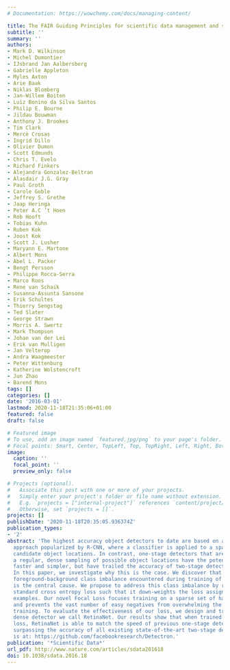 ```yaml
---
# Documentation: https://wowchemy.com/docs/managing-content/

title: The FAIR Guiding Principles for scientific data management and stewardship
subtitle: ''
summary: ''
authors:
- Mark D. Wilkinson
- Michel Dumontier
- IJsbrand Jan Aalbersberg
- Gabrielle Appleton
- Myles Axton
- Arie Baak
- Niklas Blomberg
- Jan-Willem Boiten
- Luiz Bonino da Silva Santos
- Philip E. Bourne
- Jildau Bouwman
- Anthony J. Brookes
- Tim Clark
- Mercè Crosas
- Ingrid Dillo
- Olivier Dumon
- Scott Edmunds
- Chris T. Evelo
- Richard Finkers
- Alejandra Gonzalez-Beltran
- Alasdair J.G. Gray
- Paul Groth
- Carole Goble
- Jeffrey S. Grethe
- Jaap Heringa
- Peter A.C ’t Hoen
- Rob Hooft
- Tobias Kuhn
- Ruben Kok
- Joost Kok
- Scott J. Lusher
- Maryann E. Martone
- Albert Mons
- Abel L. Packer
- Bengt Persson
- Philippe Rocca-Serra
- Marco Roos
- Rene van Schaik
- Susanna-Assunta Sansone
- Erik Schultes
- Thierry Sengstag
- Ted Slater
- George Strawn
- Morris A. Swertz
- Mark Thompson
- Johan van der Lei
- Erik van Mulligen
- Jan Velterop
- Andra Waagmeester
- Peter Wittenburg
- Katherine Wolstencroft
- Jun Zhao
- Barend Mons
tags: []
categories: []
date: '2016-03-01'
lastmod: 2020-11-18T21:35:06+01:00
featured: false
draft: false

# Featured image
# To use, add an image named `featured.jpg/png` to your page's folder.
# Focal points: Smart, Center, TopLeft, Top, TopRight, Left, Right, BottomLeft, Bottom, BottomRight.
image:
  caption: ''
  focal_point: ''
  preview_only: false

# Projects (optional).
#   Associate this post with one or more of your projects.
#   Simply enter your project's folder or file name without extension.
#   E.g. `projects = ["internal-project"]` references `content/project/deep-learning/index.md`.
#   Otherwise, set `projects = []`.
projects: []
publishDate: '2020-11-18T20:35:05.936374Z'
publication_types:
- '2'
abstract: 'The highest accuracy object detectors to date are based on a two-stage
  approach popularized by R-CNN, where a classifier is applied to a sparse set of
  candidate object locations. In contrast, one-stage detectors that are applied over
  a regular, dense sampling of possible object locations have the potential to be
  faster and simpler, but have trailed the accuracy of two-stage detectors thus far.
  In this paper, we investigate why this is the case. We discover that the extreme
  foreground-background class imbalance encountered during training of dense detectors
  is the central cause. We propose to address this class imbalance by reshaping the
  standard cross entropy loss such that it down-weights the loss assigned to well-classified
  examples. Our novel Focal Loss focuses training on a sparse set of hard examples
  and prevents the vast number of easy negatives from overwhelming the detector during
  training. To evaluate the effectiveness of our loss, we design and train a simple
  dense detector we call RetinaNet. Our results show that when trained with the focal
  loss, RetinaNet is able to match the speed of previous one-stage detectors while
  surpassing the accuracy of all existing state-of-the-art two-stage detectors. Code
  is at: https://github.com/facebookresearch/Detectron.'
publication: '*Scientific Data*'
url_pdf: http://www.nature.com/articles/sdata201618
doi: 10.1038/sdata.2016.18
---
```

